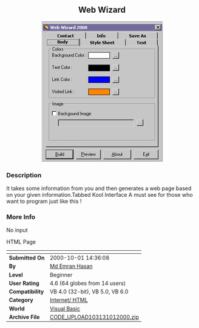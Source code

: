 ﻿<div align="center">

## Web Wizard

<img src="PIC2000101437363586.gif">
</div>

### Description

It takes some information from you and then generates a web page based on your given information.Tabbed Kool Interface A must see for those who want to program just like this !
 
### More Info
 
No input

HTML Page


<span>             |<span>
---                |---
**Submitted On**   |2000-10-01 14:36:08
**By**             |[Md Emran Hasan](https://github.com/Planet-Source-Code/PSCIndex/blob/master/ByAuthor/md-emran-hasan.md)
**Level**          |Beginner
**User Rating**    |4.6 (64 globes from 14 users)
**Compatibility**  |VB 4\.0 \(32\-bit\), VB 5\.0, VB 6\.0
**Category**       |[Internet/ HTML](https://github.com/Planet-Source-Code/PSCIndex/blob/master/ByCategory/internet-html__1-34.md)
**World**          |[Visual Basic](https://github.com/Planet-Source-Code/PSCIndex/blob/master/ByWorld/visual-basic.md)
**Archive File**   |[CODE\_UPLOAD103131012000\.zip](https://github.com/Planet-Source-Code/md-emran-hasan-web-wizard__1-11794/archive/master.zip)








